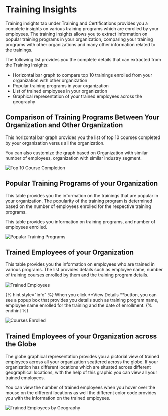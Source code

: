 # Training Insights

Training insights tab under Training and Certifications provides you a complete insights on various training programs which are enrolled by your employees. The training insights allows you to extract information on popular training programs in your organization, comparing your training programs with other organizations and many other information related to the trainings. 

The following list provides you the complete details that can extracted from the Training Insights:

* Horizontal bar graph to compare top 10 trainings enrolled from your organization with other organization
* Popular training programs in your organization 
* List of trained employees in your organization 
* Graphical representation of your trained employees across the geography

## Comparison of Training Programs Between Your Organization and Other Organization  

This horizontal bar graph provides you the list of top 10 courses completed by your organization versus all the organization. 

You can also customize the graph based on Organization with similar number of employees, organization with similar industry segment.  

![Top 10 Course Completion](https://files.gitbook.com/v0/b/gitbook-28427.appspot.com/o/assets%2F-MgAESFs0H7zYsmTgcOZ%2F-MjTuHIzU4oEzpixvWQA%2F-MjTvoWsVehtZVZGXqJU%2FTop10%20Course%20Completion.gif?alt=media\&token=020009dd-61ff-4bd5-88c6-8acbfc242835)

## Popular Training Programs of your Organization 

This table provides you the information on the trainings that are popular in your organization. The popularity of the training program is determined based on the number of employees enrolled for the respective training programs.

This table provides you information on training programs, and number of employees enrolled. 

![Popular Training Programs](https://files.gitbook.com/v0/b/gitbook-28427.appspot.com/o/assets%2F-MgAESFs0H7zYsmTgcOZ%2F-Mgl3TmSrmwg25u6C8p8%2F-Mgl5NIYSAfz47FTbmfG%2FTop%20Training%20%20Program.png?alt=media\&token=dd36f82c-ee94-4053-b6d0-d04483473f16)

## Trained Employees of your Organization

This table provides you the information on employees who are trained in various programs. The list provides details such as employee name, number of training courses enrolled by them and the training program details.  

![Trained Employees](https://files.gitbook.com/v0/b/gitbook-28427.appspot.com/o/assets%2F-MgAESFs0H7zYsmTgcOZ%2F-Mgl6JoVcX8CBqfdSc-d%2F-Mgl7aihqSJd_X6Qwuxc%2FTrained%20Employees.png?alt=media\&token=f20c6f6d-7dc4-4fdb-83b1-32b93f4c58c9)

{% hint style="info" %}
When you click **View Details **button, you can see a popup box that provides you details such as training program name, employee name enrolled for the training and the date of enrollment.
{% endhint %}

![Courses Enrolled](https://files.gitbook.com/v0/b/gitbook-28427.appspot.com/o/assets%2F-MgAESFs0H7zYsmTgcOZ%2F-Mgl6JoVcX8CBqfdSc-d%2F-Mgl88MtAuc6tGP8mUrz%2FCourses_Enrolled.png?alt=media\&token=52d728f4-3252-45e2-8d4a-c6410cc78156)

## Trained Employees of your Organization across the Globe 

The globe graphical representation provides you a pictorial view of trained employees across all your organization scattered across the globe. If your organization has different locations which are situated across different geographical locations, with the help of this graphic you can view all your trained employees.

You can view the number of trained employees when you hover over the mouse on the different locations as well the different color code provides you with the information on the trained employees. 

![Trained Employees by Geography](https://files.gitbook.com/v0/b/gitbook-28427.appspot.com/o/assets%2F-MgAESFs0H7zYsmTgcOZ%2F-Mgl6JoVcX8CBqfdSc-d%2F-MglA\_9IdkXB3-pcpeto%2FTrained%20employees%20geography.gif?alt=media\&token=254d4063-f85c-428f-9863-ffbae579f9f0)

   
